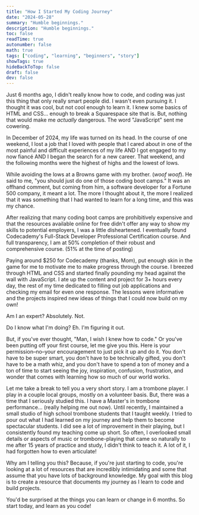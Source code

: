 ```yaml
---
title: "How I Started My Coding Journey"
date: "2024-05-28"
summary: "Humble beginnings."
description: "Humble beginnings."
toc: false
readTime: true
autonumber: false
math: true
tags: ["coding", "learning", "beginners", "story"]
showTags: true
hideBackToTop: false
draft: false
dev: false
---
```

Just 6 months ago, I didn't really know how to code, and coding was just this thing that only really smart people did. I wasn't even pursuing it. I thought it was cool, but not cool enough to learn it. I knew some basics of HTML and CSS… enough to break a Squarespace site that is. But, nothing that would make me *actually* dangerous. The word "JavaScript" sent me cowering.

In December of 2024, my life was turned on its head. In the course of one weekend, I lost a job that I loved with people that I cared about in one of the most painful and difficult experiences of my life AND I got engaged to my now fiancé AND I began the search for a new career. That weekend, and the following months were the highest of highs and the lowest of lows.

While avoiding the lows at a Browns game with my brother. (*woof* *woof*). He said to me, "you should just do one of those coding boot camps." It was an offhand comment, but coming from him, a software developer for a Fortune 500 company, it meant a lot. The more I thought about it, the more I realized that it was something that I had wanted to learn for a long time, and this was my chance.

After realizing that many coding boot camps are prohibitively expensive and that the resources available online for free didn't offer any way to show my skills to potential employers, I was a little disheartened. I eventually found Codecademy's Full-Stack Developer Professional Certification course. And full transparency, I am at 50% completion of their robust and comprehensive course. (51% at the time of posting)

Paying around $250 for Codecademy (thanks, Mom), put enough skin in the game for me to motivate me to make progress through the course. I breezed through HTML and CSS and started finally pounding my head against the wall with JavaScript. I ate up the content and project for 3+ hours every day, the rest of my time dedicated to filling out job applications and checking my email for even one response. The lessons were informative and the projects inspired new ideas of things that I could now build on my own!

Am I an expert? Absolutely. Not. 

Do I know what I'm doing? Eh. I'm figuring it out.

But, if you've ever thought, "Man, I wish I knew how to code." Or you've been putting off your first course, let me give you this. Here is your permission–no–your encouragement to just pick it up and do it. You don't have to be super smart, you don't have to be technically gifted, you don't have to be a math whiz, and you don't have to spend a ton of money and a ton of time to start seeing the joy, inspiration, confusion, frustration, and wonder that comes with learning how so much of our world works. 

Let me take a break to tell you a very short story. I am a trombone player. I play in a couple local groups, mostly on a volunteer basis. But, there was a time that I seriously studied this. I have a Master's in trombone performance… (really helping me out now). Until recently, I maintained a small studio of high school trombone students that I taught weekly. I tried to pour out what I had learned on my journey and help them to become spectacular students. I did see a lot of improvement in their playing, but I consistently found my teaching come up short. So often, I overlooked small details or aspects of music or trombone-playing that came so naturally to me after 15 years of practice and study, I didn't think to teach it. A lot of it, I had forgotten how to even articulate!

Why am I telling you this? Because, if you're just starting to code, you're looking at a lot of resources that are incredibly intimidating and some that assume that you have lots of background knowledge. My goal with this blog is to create a resource that documents my journey as I learn to code and build projects. 

You'd be surprised at the things you can learn or change in 6 months. So start today, and learn as you code!